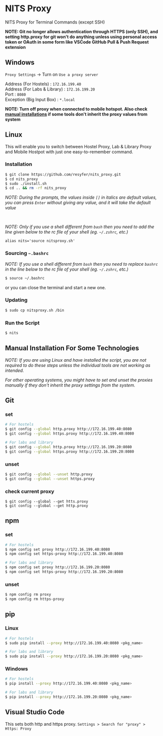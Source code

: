 # NITS Proxy

NITS Proxy for Terminal Commands (except SSH)

**NOTE: Git no longer allows authentication through HTTPS (only SSH), and setting http.proxy for git won't do anything unless using personal access token or OAuth in some form like VSCode GitHub Pull & Push Request extension**

## Windows

`Proxy Settings` -> Turn on `Use a proxy server`

Address (For Hostels) : `172.16.199.40` <br>
Address (For Labs & Library) : `172.16.199.20` <br>
Port : `8080` <br>
Exception (Big Input Box) : `*.local` <br>

**NOTE: Turn off proxy when connected to mobile hotspot. Also check [manual installations](#manual-installation-for-some-technologies) if some tools don't inherit the proxy values from system**

## Linux

This will enable you to switch between Hostel Proxy, Lab & Library Proxy and Mobile Hostpot with just one easy-to-remember command.

### Installation

```bash
$ git clone https://github.com/resyfer/nits_proxy.git
$ cd nits_proxy
$ sudo ./install.sh
$ cd .. && rm -rf nits_proxy
```

_NOTE: During the prompts, the values inside `[]` in italics are default values, you can press `Enter` without giving any value, and it will take the default value_

<br>

_NOTE: Only if you use a shell different from `bash` then you need to add the line given below to the rc file of your shell (eg. `~/.zshrc`, etc.)_

`alias nits='source nitsproxy.sh'`

### Sourcing `~.bashrc`

_NOTE: If you use a shell different from `bash` then you need to replace `bashrc` in the line below to the rc file of your shell (eg. `~/.zshrc`, etc.)_

```bash
$ source ~/.bashrc
```

or you can close the terminal and start a new one.

### Updating
```bash
$ sudo cp nitsproxy.sh /bin
```

### Run the Script

```bash
$ nits
```

## Manual Installation For Some Technologies

_NOTE: If you are using Linux and have installed the script, you are not required to do these steps unless the individual tools are not working as intended._

_For other operating systems, you might have to set and unset the proxies manually if they don't inherit the proxy settings from the system._

## Git

### set

```bash
# For hostels
$ git config --global http.proxy http://172.16.199.40:8080
$ git config --global https.proxy http://172.16.199.40:8080

# For labs and library
$ git config --global http.proxy http://172.16.199.20:8080
$ git config --global https.proxy http://172.16.199.20:8080
```

### unset

```bash
$ git config --global --unset http.proxy
$ git config --global --unset https.proxy
```

### check current proxy

```bashbash
$ git config --global --get htts.proxy
$ git config --global --get http.proxy
```

## npm

### set

```bash
# For hostels
$ npm config set proxy http://172.16.199.40:8080
$ npm config set https-proxy http://172.16.199.40:8080

# For labs and library
$ npm config set proxy http://172.16.199.20:8080
$ npm config set https-proxy http://172.16.199.20:8080
```

### unset

```bash
$ npm config rm proxy
$ npm config rm https-proxy
```

## pip

### Linux

```bash
# For hostels
$ sudo pip install --proxy http://172.16.199.40:8080 <pkg_name>

# For labs and library
$ sudo pip install --proxy http://172.16.199.20:8080 <pkg_name>
```

### Windows

```bash
# For hostels
$ pip install --proxy http://172.16.199.40:8080 <pkg_name>

# For labs and library
$ pip install --proxy http://172.16.199.20:8080 <pkg_name>

```

## Visual Studio Code

This sets both http and https proxy.
`Settings > Search for "proxy" > Https: Proxy`
